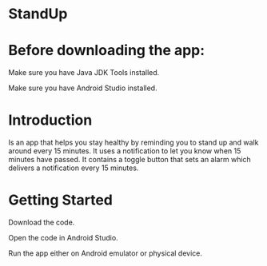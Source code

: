 # StandUp

# Before downloading the app:

Make sure you have Java JDK Tools installed. 

Make sure you have Android Studio installed.

# Introduction

Is an app that helps you stay healthy by reminding you to stand up and walk around every 15 minutes. It uses a notification to let you know when 15 minutes have passed.  It contains a toggle button that sets an alarm which delivers a notification every 15 minutes.

# Getting Started

Download the code.

Open the code in Android Studio.

Run the app either on Android emulator or physical device.
